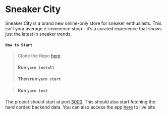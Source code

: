 
# Sneaker City
Sneaker City is a brand new online-only store for sneaker enthusiasts. This isn’t your average e-commerce shop – it’s a curated experience
that shows just the latest in sneaker trends.

#### `How to Start`
> Clone the Repo [here](https://github.com/aaronsekisambu/sneaker-city)
> #### Run `yarn install`
> #### Then run `yarn start`

> ####  Run `yarn test`

The project should start at port [3000](http://localhost:3000).
This should also start fetching the hard corded backend data.
You can also access the app [here](https://sneaker-city.vercel.app/) to live site

